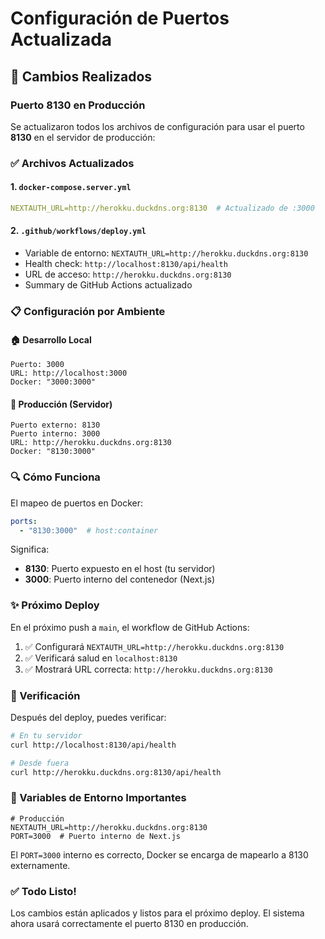 # Configuración de Puertos Actualizada

## 🔧 Cambios Realizados

### Puerto 8130 en Producción

Se actualizaron todos los archivos de configuración para usar el puerto **8130** en el servidor de producción:

### ✅ Archivos Actualizados

#### 1. `docker-compose.server.yml`
```yaml
NEXTAUTH_URL=http://herokku.duckdns.org:8130  # Actualizado de :3000
```

#### 2. `.github/workflows/deploy.yml`
- Variable de entorno: `NEXTAUTH_URL=http://herokku.duckdns.org:8130`
- Health check: `http://localhost:8130/api/health`
- URL de acceso: `http://herokku.duckdns.org:8130`
- Summary de GitHub Actions actualizado

### 📋 Configuración por Ambiente

#### 🏠 Desarrollo Local
```
Puerto: 3000
URL: http://localhost:3000
Docker: "3000:3000"
```

#### 🚀 Producción (Servidor)
```
Puerto externo: 8130
Puerto interno: 3000
URL: http://herokku.duckdns.org:8130
Docker: "8130:3000"
```

### 🔍 Cómo Funciona

El mapeo de puertos en Docker:
```yaml
ports:
  - "8130:3000"  # host:container
```

Significa:
- **8130**: Puerto expuesto en el host (tu servidor)
- **3000**: Puerto interno del contenedor (Next.js)

### ✨ Próximo Deploy

En el próximo push a `main`, el workflow de GitHub Actions:

1. ✅ Configurará `NEXTAUTH_URL=http://herokku.duckdns.org:8130`
2. ✅ Verificará salud en `localhost:8130`
3. ✅ Mostrará URL correcta: `http://herokku.duckdns.org:8130`

### 🧪 Verificación

Después del deploy, puedes verificar:

```bash
# En tu servidor
curl http://localhost:8130/api/health

# Desde fuera
curl http://herokku.duckdns.org:8130/api/health
```

### 📝 Variables de Entorno Importantes

```env
# Producción
NEXTAUTH_URL=http://herokku.duckdns.org:8130
PORT=3000  # Puerto interno de Next.js
```

El `PORT=3000` interno es correcto, Docker se encarga de mapearlo a 8130 externamente.

### ✅ Todo Listo!

Los cambios están aplicados y listos para el próximo deploy. El sistema ahora usará correctamente el puerto 8130 en producción.
